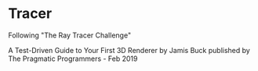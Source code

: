 # Tracer
Following "The Ray Tracer Challenge"

A Test-Driven Guide to Your First 3D Renderer by Jamis Buck published by The Pragmatic Programmers - Feb 2019 
